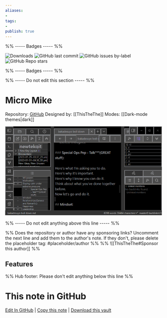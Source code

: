 ```yaml
---
aliases:
- 
tags: 
- 
publish: true
---
```


%% ----- Badges ----- %%

![Downloads](https://img.shields.io/badge/downloads-2597-573E7A?style=for-the-badge&logo=)
![GitHub last commit](https://img.shields.io/github/last-commit/ThisTheThe/MicroMike?color=573E7A&label=last%20update&logo=github&style=for-the-badge)
![GitHub issues by-label](https://img.shields.io/github/issues/ThisTheThe/MicroMike/help%20wanted?color=573E7A&logo=github&style=for-the-badge) 
![GitHub Repo stars](https://img.shields.io/github/stars/ThisTheThe/MicroMike?color=573E7A&logo=github&style=for-the-badge)

%% ----- Badges ----- %%

%% ----- Do not edit this section ----- %%

# Micro Mike

Repository: [GitHub](https://github.com/ThisTheThe/MicroMike)
Designed by: [[ThisTheThe]]
Modes: [[Dark-mode themes|dark]]



![screenshot](https://github.com/ThisTheThe/MicroMike/raw/HEAD/screenshotThumb.png)

%% ----- Do not edit anything above this line ----- %% 

%% Does the repository or author have any sponsoring links? Uncomment the next line and add them to the author's note. If they don't, please delete the placeholder tag: #placeholder/author %%
%% ![[ThisTheThe#Sponsor this author]] %%


## Features



%% Hub footer: Please don't edit anything below this line %%

# This note in GitHub

<span class="git-footer">[Edit In GitHub](https://github.dev/obsidian-community/obsidian-hub/blob/main/02%20-%20Community%20Expansions/02.05%20All%20Community%20Expansions/Themes/Micro%20Mike.md "git-hub-edit-note") | [Copy this note](https://raw.githubusercontent.com/obsidian-community/obsidian-hub/main/02%20-%20Community%20Expansions/02.05%20All%20Community%20Expansions/Themes/Micro%20Mike.md "git-hub-copy-note") | [Download this vault](https://github.com/obsidian-community/obsidian-hub/archive/refs/heads/main.zip "git-hub-download-vault") </span>
